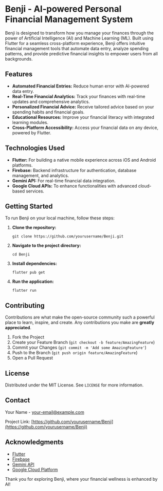 
# Benji - AI-powered Personal Financial Management System

Benji is designed to transform how you manage your finances through the power of Artificial Intelligence (AI) and Machine Learning (ML). Built using Flutter for a seamless cross-platform experience, Benji offers intuitive financial management tools that automate data entry, analyze spending patterns, and provide predictive financial insights to empower users from all backgrounds.

## Features

- **Automated Financial Entries:** Reduce human error with AI-powered data entry.
- **Real-Time Financial Analytics:** Track your finances with real-time updates and comprehensive analytics.
- **Personalized Financial Advice:** Receive tailored advice based on your spending habits and financial goals.
- **Educational Resources:** Improve your financial literacy with integrated learning modules.
- **Cross-Platform Accessibility:** Access your financial data on any device, powered by Flutter.

## Technologies Used

- **Flutter:** For building a native mobile experience across iOS and Android platforms.
- **Firebase:** Backend infrastructure for authentication, database management, and analytics.
- **Gemini API:** For real-time financial data integration.
- **Google Cloud APIs:** To enhance functionalities with advanced cloud-based services.

## Getting Started

To run Benji on your local machine, follow these steps:

1. **Clone the repository:**
   ```
   git clone https://github.com/yourusername/Benji.git
   ```
2. **Navigate to the project directory:**
   ```
   cd Benji
   ```
3. **Install dependencies:**
   ```
   flutter pub get
   ```
4. **Run the application:**
   ```
   flutter run
   ```

## Contributing

Contributions are what make the open-source community such a powerful place to learn, inspire, and create. Any contributions you make are **greatly appreciated**.

1. Fork the Project
2. Create your Feature Branch (`git checkout -b feature/AmazingFeature`)
3. Commit your Changes (`git commit -m 'Add some AmazingFeature'`)
4. Push to the Branch (`git push origin feature/AmazingFeature`)
5. Open a Pull Request

## License

Distributed under the MIT License. See `LICENSE` for more information.

## Contact

Your Name - [your-email@example.com](mailto:your-email@example.com)

Project Link: [https://github.com/yourusername/Benji](https://github.com/yourusername/Benji)

## Acknowledgments

- [Flutter](https://flutter.dev)
- [Firebase](https://firebase.google.com)
- [Gemini API](https://docs.gemini.com)
- [Google Cloud Platform](https://cloud.google.com)

Thank you for exploring Benji, where your financial wellness is enhanced by AI!
